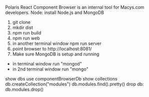 
Polaris React Component Browser is an internal tool for Macys.com developers. 
Node: install Node.js and MongoDB
1. git clone
2. mkdir dist
3. npm run build
4. npm run web
5. in another terminal window npm run server
5. point browser to http://localhost:8081/
6. Make sure MongoDB is setup and running
- in terminal window run "mongod"
- in 2nd terminal window run "mongo"

show dbs
use componentBrowserDb
show collections
db.createCollection("modules")
db.modules.find().pretty()
drop db: db.modules.drop()
